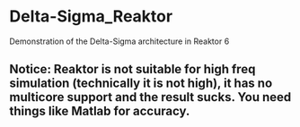 # Delta-Sigma_Reaktor
Demonstration of the Delta-Sigma architecture in Reaktor 6

## Notice: Reaktor is not suitable for high freq simulation (technically it is not high), it has no multicore support and the result sucks. You need things like Matlab for accuracy.